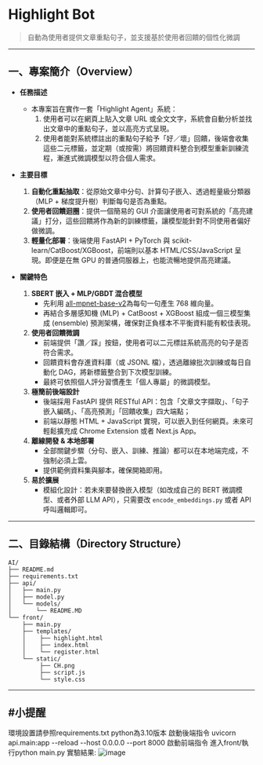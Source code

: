 # Highlight Bot

> 自動為使用者提供文章重點句子，並支援基於使用者回饋的個性化微調

---

## 一、專案簡介（Overview）

- **任務描述**  
  - 本專案旨在實作一套「Highlight Agent」系統：  
    1. 使用者可以在網頁上貼入文章 URL 或全文文字，系統會自動分析並找出文章中的重點句子，並以高亮方式呈現。  
    2. 使用者能對系統標註出的重點句子給予「好／壞」回饋，後端會收集這些二元標籤，並定期（或按需）將回饋資料整合到模型重新訓練流程，漸進式微調模型以符合個人需求。  

- **主要目標**  
  1. **自動化重點抽取**：從原始文章中分句、計算句子嵌入、透過輕量級分類器（MLP + 梯度提升樹）判斷每句是否為重點。  
  2. **使用者回饋迴圈**：提供一個簡易的 GUI 介面讓使用者可對系統的「高亮建議」打分，這些回饋將作為新的訓練標籤，讓模型能針對不同使用者偏好做微調。  
  3. **輕量化部署**：後端使用 FastAPI + PyTorch 與 scikit-learn/CatBoost/XGBoost，前端則以基本 HTML/CSS/JavaScript 呈現。即便是在無 GPU 的普通伺服器上，也能流暢地提供高亮建議。  

- **關鍵特色**  
  1. **SBERT 嵌入 + MLP/GBDT 混合模型**  
     - 先利用 [all-mpnet-base-v2](https://huggingface.co/sentence-transformers/all-mpnet-base-v2)為每句一句產生 768 維向量。  
     - 再結合多層感知機 (MLP) + CatBoost + XGBoost 組成一個三模型集成 (ensemble) 預測架構，確保對正負樣本不平衡資料能有較佳表現。  
  2. **使用者回饋微調**  
     - 前端提供「讚／踩」按鈕，使用者可以二元標註系統高亮的句子是否符合需求。  
     - 回饋資料會存進資料庫（或 JSONL 檔），透過離線批次訓練或每日自動化 DAG，將新標籤整合到下次模型訓練。  
     - 最終可依照個人評分習慣產生「個人專屬」的微調模型。  
  3. **極簡前後端設計**  
     - 後端採用 FastAPI 提供 RESTful API：包含「文章文字擷取」、「句子嵌入編碼」、「高亮預測」「回饋收集」四大端點；  
     - 前端以靜態 HTML + JavaScript 實現，可以嵌入到任何網頁。未來可輕鬆擴充成 Chrome Extension 或者 Next.js App。  
  4. **離線開發 & 本地部署**  
     - 全部關鍵步驟（分句、嵌入、訓練、推論）都可以在本地端完成，不強制必須上雲。  
     - 提供範例資料集與腳本，確保開箱即用。  
  5. **易於擴展**  
     - 模組化設計：若未來要替換嵌入模型（如改成自己的 BERT 微調模型、或者外部 LLM API），只需要改 `encode_embeddings.py` 或者 API 呼叫邏輯即可。  

---

## 二、目錄結構（Directory Structure）

```plaintext
AI/
├── README.md
├── requirements.txt
├── api/
│   ├── main.py
│   ├── model.py
│   └── models/
│       └── README.MD
└── front/
    ├── main.py
    ├── templates/
    │    ├── highlight.html
    │    ├── index.html
    │    └── register.html
    └── static/
         ├── CH.png
         ├── script.js
         └── style.css
```

---
#小提醒
---
環境設置請參照requirements.txt
python為3.10版本
啟動後端指令   uvicorn api.main:app --reload --host 0.0.0.0 --port 8000
啟動前端指令   進入front/執行python main.py
實驗結果:
![image](https://github.com/user-attachments/assets/a13a39c4-bf24-47ba-a57d-bb388c4832bb)

